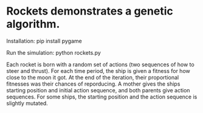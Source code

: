 # Rockets demonstrates a genetic algorithm. 

Installation:
pip install pygame

Run the simulation: 
python rockets.py

Each rocket is born with a random set of actions (two sequences of how to steer and thrust). For each time period, the ship is given a fitness for how close to the moon it got. At the end of the iteration, their proportional fitnesses was their chances of reporducing. A mother gives the ships starting position and initial action sequence, and both parents give action sequences. For some ships, the starting position and the action sequence is slightly mutated. 

